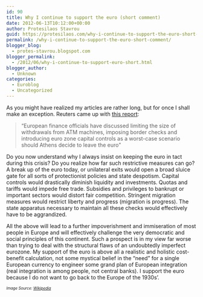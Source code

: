 ```yaml
---
id: 90
title: Why I continue to support the euro (short comment)
date: 2012-06-13T10:12:00+00:00
author: Protesilaos Stavrou
guid: https://protesilaos.com/why-i-continue-to-support-the-euro-short-comment/
permalink: /why-i-continue-to-support-the-euro-short-comment/
blogger_blog:
  - protes-stavrou.blogspot.com
blogger_permalink:
  - /2012/06/why-i-continue-to-support-euro-short.html
blogger_author:
  - Unknown
categories:
  - Euroblog
  - Uncategorized
---
```

<div class="separator" style="clear: both; text-align: center;">
</div>

As you might have realized my articles are rather long, but for once I shall make an exception. Reuters came up with <a href="http://uk.reuters.com/article/2012/06/11/uk-eurozone-greece-capital-idUKBRE85A0ZE20120611" target="_blank">this report</a>: 

<blockquote class="tr_bq">
  <p>
    “European finance officials have discussed limiting the size of withdrawals from ATM machines, imposing border checks and introducing euro zone capital controls as a worst-case scenario should Athens decide to leave the euro”
  </p>
</blockquote>

Do you now understand why I always insist on keeping the euro in tact during this crisis? Do you realize how far such restrictive measures can go? A break up of the euro today, or unilateral exits would open a broad sluice gate for all sorts of protectionist policies and state despotism. Capital controls would drastically diminish liquidity and investments. Quotas and tariffs would impede free trade. Subsidies and privileges to bankrupt or important sectors would distort fair competition. Stringent migration measures would restrict liberty and progress (migration is progress). The state apparatus necessary to maintain all these checks would effectively have to be aggrandized. 

All the above will lead to a further impoverishment and immiseration of most people in Europe and will effectively challenge the very democratic and social principles of this continent. Such a prospect is in my view far worse than trying to deal with the structural flaws of an undoubtedly imperfect eurozone. My support of the euro is above all a realistic and holistic cost-benefit calculation, not some mystical belief in the &#8220;need&#8221; for a single European currency to engineer some grand plan of European integration (real integration is among people, not central banks). I support the euro because I do not want to go back to the Europe of the 1930s&#8217;.

<span style="font-size: x-small;"><i>Image Source: <a href="http://en.wikipedia.org/wiki/File:Euro_coins.jpg" target="_blank">Wikipedia</a></i></span>